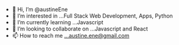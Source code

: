 - 👋 Hi, I’m @austineEne
- 👀 I’m interested in ...Full Stack Web Development, Apps, Python
- 🌱 I’m currently learning ...Javascript
- 💞️ I’m looking to collaborate on ...Javascript and React 
- 📫 How to reach me ...austine.ene@gmail.com

<!---
austineEne/austineEne is a ✨ special ✨ repository because its `README.md` (this file) appears on your GitHub profile.
You can click the Preview link to take a look at your changes.
--->
